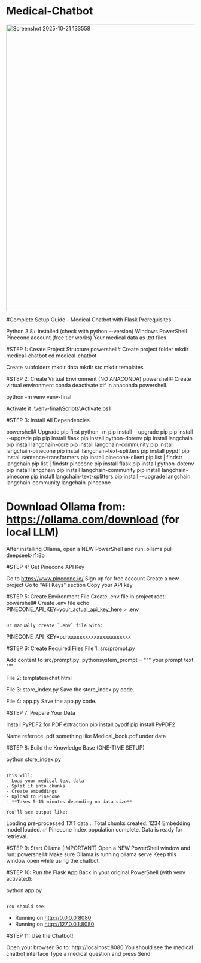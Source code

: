 # Medical-Chatbot
<img width="996" height="765" alt="Screenshot 2025-10-21 133558" src="https://github.com/user-attachments/assets/514f04ec-c52f-4e30-88d3-76aca95fd0e4" />

#Complete Setup Guide - Medical Chatbot with Flask
Prerequisites

Python 3.8+ installed (check with python --version)
Windows PowerShell
Pinecone account (free tier works)
Your medical data as .txt files


#STEP 1: Create Project Structure
powershell# Create project folder
mkdir medical-chatbot
cd medical-chatbot

Create subfolders
mkdir data
mkdir src
mkdir templates

#STEP 2: Create Virtual Environment (NO ANACONDA)
powershell# Create virtual environment
conda deactivate #if in anaconda powershell.

python -m venv venv-final

Activate it
.\venv-final\Scripts\Activate.ps1

#STEP 3: Install All Dependencies

powershell# Upgrade pip first
python -m pip install --upgrade pip
pip install --upgrade pip
pip install flask
pip install python-dotenv
pip install langchain
pip install langchain-core
pip install langchain-community
pip install langchain-pinecone
pip install langchain-text-splitters
pip install pypdf
pip install sentence-transformers
pip install pinecone-client
pip list | findstr langchain
pip list | findstr pinecone
pip install flask
pip install python-dotenv
pip install langchain
pip install langchain-community
pip install langchain-pinecone
pip install langchain-text-splitters
pip install --upgrade langchain langchain-community langchain-pinecone

# Download Ollama from: https://ollama.com/download (for local LLM)
After installing Ollama, open a NEW PowerShell and run:
ollama pull deepseek-r1:8b

#STEP 4: Get Pinecone API Key

Go to https://www.pinecone.io/
Sign up for free account
Create a new project
Go to "API Keys" section
Copy your API key


#STEP 5: Create Environment File
Create .env file in project root:
powershell# Create .env file
echo PINECONE_API_KEY=your_actual_api_key_here > .env
```

Or manually create `.env` file with:
```
PINECONE_API_KEY=pc-xxxxxxxxxxxxxxxxxxxxxx

#STEP 6: Create Required Files
File 1: src/prompt.py

Add content to src/prompt.py:
pythonsystem_prompt = """
your prompt text
"""

File 2: templates/chat.html

File 3: store_index.py
Save the store_index.py code.

File 4: app.py
Save the app.py code.

#STEP 7: Prepare Your Data

Install PyPDF2 for PDF extraction
pip install pypdf
pip install PyPDF2

Name refernce .pdf something like Medical_book.pdf under data


#STEP 8: Build the Knowledge Base (ONE-TIME SETUP)


python store_index.py
```

This will:
- Load your medical text data
- Split it into chunks
- Create embeddings
- Upload to Pinecone
- **Takes 5-15 minutes depending on data size**

You'll see output like:
```
Loading pre-processed TXT data...
Total chunks created: 1234
Embedding model loaded.
✅ Pinecone Index population complete. Data is ready for retrieval.

#STEP 9: Start Ollama (IMPORTANT)
Open a NEW PowerShell window and run:
powershell# Make sure Ollama is running
ollama serve
Keep this window open while using the chatbot.

#STEP 10: Run the Flask App
Back in your original PowerShell (with venv activated):


python app.py
```

You should see:
```
 * Running on http://0.0.0.0:8080
 * Running on http://127.0.0.1:8080

#STEP 11: Use the Chatbot!

Open your browser
Go to: http://localhost:8080
You should see the medical chatbot interface
Type a medical question and press Send!
